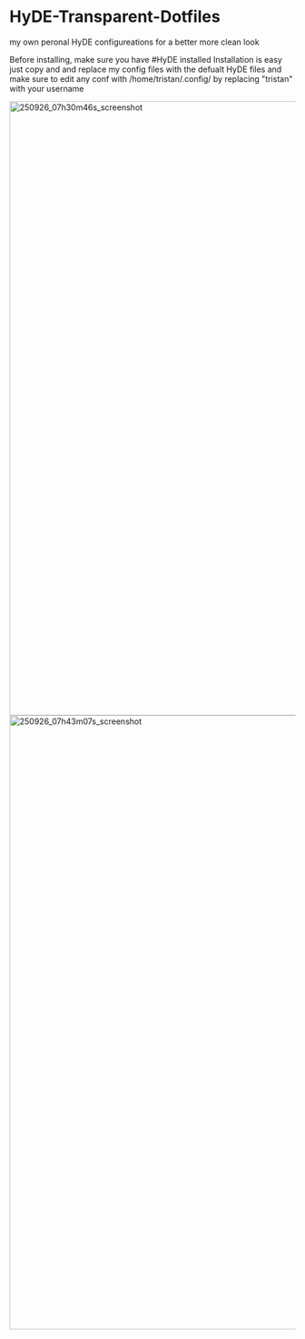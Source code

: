 # HyDE-Transparent-Dotfiles
my own peronal HyDE configureations for a better more clean look  

Before installing, make sure you have #HyDE installed
Installation is easy just copy and and replace my config files with the defualt HyDE files and make sure to edit any conf with /home/tristan/.config/ by replacing "tristan" with your username


<img width="1920" height="1080" alt="250926_07h30m46s_screenshot" src="https://github.com/user-attachments/assets/897cc7d6-3a0e-4db0-9002-53718a67fe9c" />
<img width="1920" height="1080" alt="250926_07h43m07s_screenshot" src="https://github.com/user-attachments/assets/4cc086bf-1283-48eb-ba30-e7e7e3037851" />
